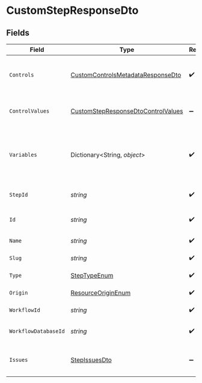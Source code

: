 # CustomStepResponseDto


## Fields

| Field                                                                                               | Type                                                                                                | Required                                                                                            | Description                                                                                         |
| --------------------------------------------------------------------------------------------------- | --------------------------------------------------------------------------------------------------- | --------------------------------------------------------------------------------------------------- | --------------------------------------------------------------------------------------------------- |
| `Controls`                                                                                          | [CustomControlsMetadataResponseDto](../../Models/Components/CustomControlsMetadataResponseDto.md)   | :heavy_check_mark:                                                                                  | Controls metadata for the custom step                                                               |
| `ControlValues`                                                                                     | [CustomStepResponseDtoControlValues](../../Models/Components/CustomStepResponseDtoControlValues.md) | :heavy_minus_sign:                                                                                  | Control values for the custom step                                                                  |
| `Variables`                                                                                         | Dictionary<String, *object*>                                                                        | :heavy_check_mark:                                                                                  | JSON Schema for variables, follows the JSON Schema standard                                         |
| `StepId`                                                                                            | *string*                                                                                            | :heavy_check_mark:                                                                                  | Unique identifier of the step                                                                       |
| `Id`                                                                                                | *string*                                                                                            | :heavy_check_mark:                                                                                  | Database identifier of the step                                                                     |
| `Name`                                                                                              | *string*                                                                                            | :heavy_check_mark:                                                                                  | Name of the step                                                                                    |
| `Slug`                                                                                              | *string*                                                                                            | :heavy_check_mark:                                                                                  | Slug of the step                                                                                    |
| `Type`                                                                                              | [StepTypeEnum](../../Models/Components/StepTypeEnum.md)                                             | :heavy_check_mark:                                                                                  | Type of the step                                                                                    |
| `Origin`                                                                                            | [ResourceOriginEnum](../../Models/Components/ResourceOriginEnum.md)                                 | :heavy_check_mark:                                                                                  | Origin of the layout                                                                                |
| `WorkflowId`                                                                                        | *string*                                                                                            | :heavy_check_mark:                                                                                  | Workflow identifier                                                                                 |
| `WorkflowDatabaseId`                                                                                | *string*                                                                                            | :heavy_check_mark:                                                                                  | Workflow database identifier                                                                        |
| `Issues`                                                                                            | [StepIssuesDto](../../Models/Components/StepIssuesDto.md)                                           | :heavy_minus_sign:                                                                                  | Issues associated with the step                                                                     |